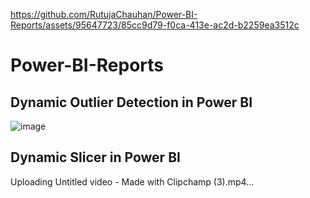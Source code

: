 
https://github.com/RutujaChauhan/Power-BI-Reports/assets/95647723/85cc9d79-f0ca-413e-ac2d-b2259ea3512c
# Power-BI-Reports
## Dynamic Outlier Detection in Power BI

![image](https://github.com/RutujaChauhan/Power-BI-Reports/assets/95647723/b7a6bd0f-ca69-4dc3-b494-09fbf6a00435)

## Dynamic Slicer in Power BI
Uploading Untitled video - Made with Clipchamp (3).mp4…


